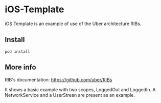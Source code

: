 # iOS-Template

iOS Template is an example of use of the Uber architecture RIBs.

## Install

`pod install`

## More info

RIB's documentation: https://github.com/uber/RIBs

It shows a basic example with two scopes, LoggedOut and LoggedIn.
A NetworkService and a UserStrean are present as an example.
